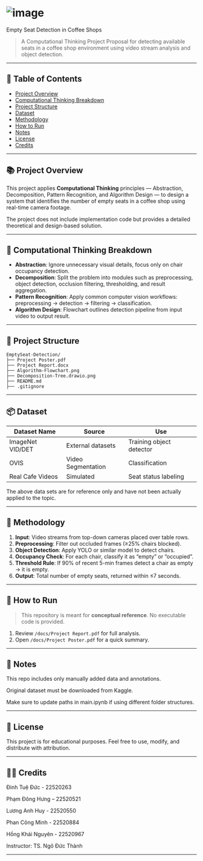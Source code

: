 # ![image](https://github.com/user-attachments/assets/e106cdf2-56a9-4f48-89fe-e684584fe05b) 
Empty Seat Detection in Coffee Shops

> A Computational Thinking Project Proposal for detecting available seats in a coffee shop environment using video stream analysis and object detection.

---

## 📌 Table of Contents

- [Project Overview](#project-overview)
- [Computational Thinking Breakdown](#compuational-thinking-breakdown)
- [Project Structure](#project-structure)
- [Dataset](#dataset)
- [Methodology](#methodology)
- [How to Run](#how-to-run)
- [Notes](#notes)
- [License](#license)
- [Credits](#credits)

---

## 📚 Project Overview

This project applies **Computational Thinking** principles — Abstraction, Decomposition, Pattern Recognition, and Algorithm Design — to design a system that identifies the number of empty seats in a coffee shop using real-time camera footage.

The project does not include implementation code but provides a detailed theoretical and design-based solution.

---

## 👀 Computational Thinking Breakdown

- **Abstraction**: Ignore unnecessary visual details, focus only on chair occupancy detection.
- **Decomposition**: Split the problem into modules such as preprocessing, object detection, occlusion filtering, thresholding, and result aggregation.
- **Pattern Recognition**: Apply common computer vision workflows: preprocessing → detection → filtering → classification.
- **Algorithm Design**: Flowchart outlines detection pipeline from input video to output result.

---

## 📁 Project Structure

```
EmptySeat-Detection/
├── Project Poster.pdf
├── Project Report.docx
├── Algorithm-Flowchart.png
├── Decomposition-Tree.drawio.png
├── README.md
├── .gitignore
```
---

## 📦 Dataset

| Dataset Name      | Source             | Use                      |
|-------------------|--------------------|--------------------------|
| ImageNet VID/DET  | External datasets  | Training object detector |
| OVIS              | Video Segmentation | Classification           |
| Real Cafe Videos  | Simulated          | Seat status labeling     |

The above data sets are for reference only and have not been actually applied to the topic.

---
## 🧠 Methodology

1. **Input**: Video streams from top-down cameras placed over table rows.
2. **Preprocessing**: Filter out occluded frames (≥25% chairs blocked).
3. **Object Detection**: Apply YOLO or similar model to detect chairs.
4. **Occupancy Check**: For each chair, classify it as “empty” or “occupied”.
5. **Threshold Rule**: If 90% of recent 5-min frames detect a chair as empty → it is empty.
6. **Output**: Total number of empty seats, returned within ≤7 seconds.

--- 

## 🚀 How to Run

> This repository is meant for **conceptual reference**. No executable code is provided.

1. Review `/docs/Project Report.pdf` for full analysis.
2. Open `/docs/Project Poster.pdf` for a quick summary.

---

## 📌 Notes
This repo includes only manually added data and annotations.

Original dataset must be downloaded from Kaggle.

Make sure to update paths in main.ipynb if using different folder structures.

--- 

## 📄 License
This project is for educational purposes. Feel free to use, modify, and distribute with attribution.

---

## 👨‍🏫 Credits

Đinh Tuệ Đức - 22520263 

Phạm Đông Hưng – 22520521

Lương Anh Huy - 22520550

Phan Công Minh - 22520884

Hồng Khải Nguyên - 22520967

Instructor: TS. Ngô Đức Thành

---
